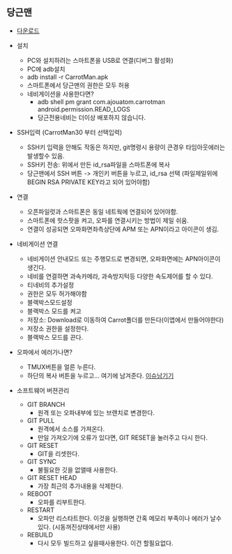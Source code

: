 당근맨
------
 * [다운로드](http://gofile.me/75fOH/FUNZrfvNv)
 * 설치
   * PC와 설치하려는 스마트폰을 USB로 연결(디버그 활성화)
   * PC에 adb설치
   * adb install -r CarrotMan.apk 
   * 스마트폰에서 당근맨의 권한은 모두 허용
   * 네비게이션을 사용한다면?
     * adb shell pm grant com.ajouatom.carrotman android.permission.READ_LOGS
     * 당근전용네비는 더이상 배포하지 않습니다.
           
 * SSH입력 (CarrotMan30 부터 선택입력)
   * SSH키 입력을 안해도 작동은 하지만, git명령시 용량이 큰경우 타임아웃에러는 발생할수 있음.
   * SSH키 전송: 위에서 만든 id_rsa파일을 스마트폰에 복사
   * 당근맨에서 SSH 버튼 -> 개인키 버튼을 누르고, id_rsa 선택  (파일제일위에 BEGIN RSA PRIVATE KEY라고 되어 있어야함)
 * 연결
   * 오픈파일럿과 스마트폰은 동일 네트웍에 연결되어 있어야함.
   * 스마트폰에 핫스팟을 켜고, 오파를 연결시키는 방법이 제일 쉬움.
   * 연결이 성공되면 오파화면좌측상단에 APM 또는 APN이라고 아이콘이 생김.
 * 네비게이션 연결
   * 네비게이션 안내모드 또는 주행모드로 변경되면, 오파화면에는 APN아이콘이 생긴다.
   * 네비를 연결하면 과속카메라, 과속방지턱등 다양한 속도제어를 할 수 있다.
   * 티네비의 추가설정
    * 권한은 모두 허가해야함
    * 블랙박스모드설정
     * 블랙박스 모드를 켜고
     * 저장소: Download로 이동하여 Carrot폴더를 만든다(이앱에서 만들어야한다)
     * 저장소 권한을 설정한다.
     * 블랙박스 모드를 끈다.
 * 오파에서 에러가나면?
   * TMUX버튼을 얼른 누른다.
   * 하단의 복사 버튼을 누르고... 여기에 남겨준다.  [이슈남기기](https://github.com/ajouatom/carrotpilot/issues)
 * 소프트웨어 버젼관리
   * GIT BRANCH
     * 원격 또는 오파내부에 있는 브랜치로 변경한다.
   * GIT PULL
     * 원격에서 소스를 가져온다.
     * 만일 가져오기에 오류가 있다면, GIT RESET을 눌러주고 다시 한다.
   * GIT RESET
     * GIT을 리셋한다.
   * GIT SYNC
     * 불필요한 깃을 없앨때 사용한다.
   * GIT RESET HEAD
     * 가장 최근의 추가내용을 삭제한다.
   * REBOOT
     * 오파를 리부트한다.
   * RESTART
     * 오파만 리스타트한다. 이것을 실행하면 간혹 메모리 부족이나 에러가 날수 있다. (시동꺼진상태에서만 사용)
   * REBUILD
     * 다시 모두 빌드하고 싶을때사용한다. 이건 할필요없다. 
